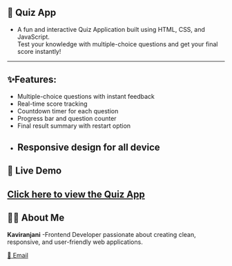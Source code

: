## 🎯 Quiz App
- A fun and interactive Quiz Application built using HTML, CSS, and JavaScript.  
 Test your knowledge with multiple-choice questions and get your final score instantly!
---
## ✨Features:
- Multiple-choice questions with instant feedback
- Real-time score tracking
- Countdown timer for each question
- Progress bar and question counter
- Final result summary with restart option
- Responsive design for all device
  ---
## 🚀 Live Demo
[Click here to view the Quiz App](https://kaviranjani42.github.io/QuizApp/)
---

## 🙋‍♀️ About Me

 **Kaviranjani**
-Frontend Developer passionate about creating clean, responsive, and user-friendly web applications.

 [📧 Email](kaviranjanipandian@gmail.com)

